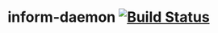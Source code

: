 inform-daemon [![Build Status](https://travis-ci.org/informjs/inform-daemon.png?branch=master)](https://travis-ci.org/informjs/inform-daemon)
=============

